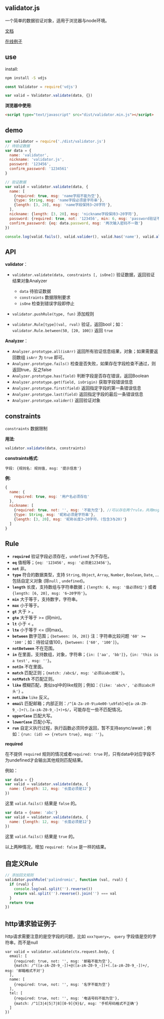 ## validator.js

一个简单的数据验证对象，适用于浏览器与node环境。


[文档](https://mengdu.github.io/validator.js)

[在线例子](https://mengdu.github.io/validator.js/#/demo)

## use

install:

```bat
npm install -S vdjs

```

```js
const Validator = require('vdjs')

var valid = Validator.validate(data, {})

```

**浏览器中使用**:

```html
<script type="text/javascript" src="dist/validator.min.js"></script>

```


## demo

```js
var validator = require('./dist/validator.js')
// 待验证数据
var data = {
  name: 'validator',
  nickname: 'validator.js',
  password: '123456',
  confirm_password: '1234561'
}

// 验证数据
var valid = validator.validate(data, {
  name: [
    {required: true, msg: 'name字段不能为空'},
    {type: String, msg: 'name字段必须是字符串'},
    {length: [3, 20], msg: 'name字段保持3~20字符'},
  ],
  nickname: {length: [3, 20], msg: 'nickname字段保持3~20字符'},
  password: {required: true, not: '123456', min: 6, msg: 'password验证不通过'},
  confirm_password: {eq: data.password, msg: '两次输入密码不一致'}
})

console.log(valid.fails(), valid.valider(), valid.has('name'), valid.all(true))

```

## API

**validator**：

+ `validator.validate(data, constraints [, isOne])` 验证数据，返回验证结果对象Analyzer
  
  - `data` 待验证数据
  - `constraints` 数据限制要求
  - `isOne` 检查到错误字段即停止
+ `validator.pushRule(type, fun)` 添加规则
+ `validator.Rule[type](val, rval)` 验证，返回bool；如：`validator.Rule.between(50, [20, 100])` 返回 `true`


**Analyzer**：


+ `Analyzer.prototype.all(isArr)` 返回所有验证信息结果，对象；如果需要返回数组 `isArr` 为 `true` 即可。 
+ `Analyzer.prototype.fails()` 检查是否失败，如果存在字段检查不通过，则返回true，反之false
+ `Analyzer.prototype.has(field)` 判断字段是否存在错误，返回Boolean
+ `Analyzer.prototype.get(field, isOrigin)` 获取字段错误信息
+ `Analyzer.prototype.first(field)` 返回指定字段的第一条错误信息
+ `Analyzer.prototype.last(field)` 返回指定字段的最后一条错误信息
+ `Analyzer.prototype.valider()` 返回验证对象

## constraints

`constraints` 数据限制

**用法**:

```js
validator.validate(data, constraints)
```


**constraints格式**:
```
字段: {规则名: 规则值, msg: '提示信息'}
```

**例:**

```js
{
  name: {
    required: true, msg: '用户名必须存在'
  },
  nickname: [
    {required: true, not: '', msg: '不能为空'}, //可以存在两个rule，共用msg
    {type: String, msg: '昵称必须是字符串'},
    {length: [3, 20], msg: '昵称长度3~20字符，(包含3与20)'}
  ]
}
```

## Rule

  + **`required`** 验证字段必须存在，`undefined` 为不存在。
  + **`eq`** 值相等；`{eq: '123456', msg: '必须是123456'}`。
  + **`not`** 非。
  + **`type`** 符合的数据类型，支持 `String`, `Object`, `Array`, `Number`, `Boolean`, `Date`, ...包括自定义对象  (除`null` , `undefined`)。
  + **`length`** 长度，支持数组与字符串数据；`{length: 6, msg: '值必须6位'}` 或者 `{length: [6, 20], msg: '6~20字符'}`。
  + **`min`** 大于等于，支持数字，字符串。
  + **`max`** 小于等于。
  + **`gt`** 大于 > 。
  + **`gte`** 大于等于 >= (同min)。
  + **`lt`** 小于 < 。
  + **`lte`** 小于等于 <= (同max)。
  + **`between`** 数字范围；`{between: [6, 20]}` 注：字符串比较问题 `'60' >= '100'`；如：待验证值100，`{between: ['60', '100']}`。
  + **`notBetween`** 不在范围。
  + **`in`** 在里面，支持数组，对象，字符串；`{in: ['aa', 'bb']}`，`{in: 'this is a test', msg: ''}`。
  + **`notIn`** 不在里面。
  + **`match`** 匹配正则；`{match: /abc$/, msg: '必须以abc结尾'}`。
  + **`notMatch`** 不匹配正则。
  + **`like`** 模糊匹配，类似sql中的like规则；例如：`{like: 'abc%', '必须以abc开头'}` 。
  + **`notLike`** `like` 反义。
  + **`email`** 匹配邮箱；内部正则：`/^[A-Za-z0-9\u4e00-\u9fa5]+@[a-zA-Z0-9_-]+(\.[a-zA-Z0-9_-]+)+$/`，可能存在一些不匹配情况。
  + **`upperCase`** 匹配大写。
  + **`lowerCase`** 匹配小写。
  + **`run`** 自定义执行过程，执行函数必须同步返回，暂不支持async/await；例如：`{run: (id) => {return true}, msg: ''}`。
  
  
  **required**

  在不提供 `required` 规则的情况或者`required: true` 时，只有data中对应字段不为undefined才会输出其他规则匹配结果。

  例如：

```js
var data = {}
var valid = validator.validate(data, {
  name: {length: 12, msg: '长度必须是12'}
})
```
这里 `valid.fails()` 结果是 `false` 的。


```js
var data = {name: 'abc'}
var valid = validator.validate(data, {
  name: {length: 12, msg: '长度必须是12'}
})
```
这里 `valid.fails()` 结果是 `true` 的。

以上两种情况，增加 `required: false` 是一样的结果。

## 自定义Rule

```js
// 添加回文规则
validator.pushRule('palindromic', function (val, rval) {
  if (rval) {
    console.log(val.split('').reverse())
    return val.split('').reverse().join('') === val
  }
  return true
})

```

## http请求验证例子

http请求需要注意的是空字段的问题，比如 `xxx?query=`， `query` 字段值是空的字符串，而不是null

```
var valid = validator.validate(ctx.request.body, {
  email: [
    {required: true, not: '', msg: '邮箱不能为空'},
    {match: /^([a-zA-Z0-9_-])+@([a-zA-Z0-9_-])+(.[a-zA-Z0-9_-])+/, msg: '邮箱格式不对'}
  ],
  name: [
    {required: true, not: '', msg: '名字不能为空'}
  ],
  tel: [
    {required: true, not: '', msg: '电话号码不能为空'},
    {match: /^1[3|4|5|7|8][0-9]{9}$/, msg: '手机号码格式不正确'}
  ]
})

```
